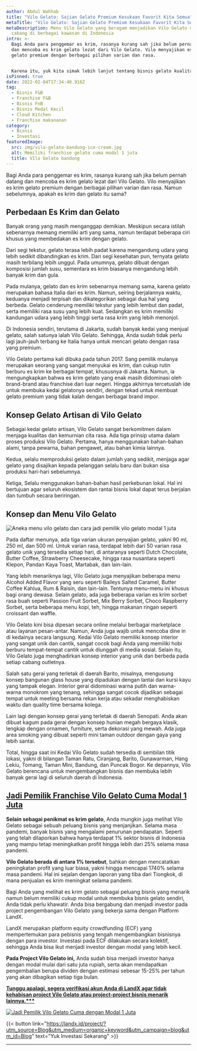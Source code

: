 ```yaml
---
author: Abdul Wahhab
title: "Vilo Gelato: Sajian Gelato Premium Kesukaan Favorit Kita Semua"
metaTitle: "Vilo Gelato: Sajian Gelato Premium Kesukaan Favorit Kita Semua"
metaDescription: Menu Vilo Gelato yang beragam menjadikan Vilo Gelato memiliki
  cabang di berbagai kawasan di Indonesia
intro: >-
  Bagi Anda para penggemar es krim, rasanya kurang sah jika belum pernah datang
  dan mencoba es krim gelato lezat dari Vilo Gelato. Vilo menyajikan es krim
  gelato premium dengan berbagai pilihan varian dan rasa. 


  Karena itu, yuk kita simak lebih lanjut tentang bisnis gelato kualitas premium satu ini...
isPinned: true
date: 2022-02-04T17:34:40.916Z
tag:
  - Bisnis F&B
  - Franchise F&B
  - Bisnis FnB
  - Bisnis Modal Kecil
  - Cloud Kitchen
  - Franchise makananan
category:
  - Bisnis
  - Investasi
featuredImage:
  src: img/vilo-gelato-bandung-ice-cream.jpg
  alt: Memiliki franchise gelato cuma modal 1 juta
  title: VIlo Gelato bandung
---
```

Bagi Anda para penggemar es krim, rasanya kurang sah jika belum pernah datang dan mencoba es krim gelato lezat dari Vilo Gelato. Vilo menyajikan es krim gelato premium dengan berbagai pilihan varian dan rasa. Namun sebelumnya, apakah es krim dan gelato itu sama?

## Perbedaan Es Krim dan Gelato

Banyak orang yang masih menganggap demikian. Meskipun secara istilah sebenarnya memang memiliki arti yang sama, namun terdapat beberapa ciri khusus yang membedakan es krim dengan gelato.

Dari segi tekstur, gelato terasa lebih padat karena mengandung udara yang lebih sedikit dibandingkan es krim. Dari segi kesehatan pun, ternyata gelato masih terbilang lebih unggul. Pada umumnya, gelato dibuat dengan komposisi jumlah susu, sementara es krim biasanya mengandung lebih banyak krim dan gula.

Pada mulanya, gelato dan es krim sebenarnya memang sama, karena gelato merupakan bahasa Italia dari es krim. Namun, seiring berjalannya waktu, keduanya menjadi terpisah dan dikategorikan sebagai dua hal yang berbeda. Gelato cenderung memiliki tekstur yang lebih lembut dan padat, serta memiliki rasa susu yang lebih kuat. Sedangkan es krim memiliki kandungan udara yang lebih tinggi serta rasa krim yang lebih menonjol.

Di Indonesia sendiri, terutama di Jakarta, sudah banyak kedai yang menjual gelato, salah satunya ialah Vilo Gelato. Sehingga, Anda sudah tidak perlu lagi jauh-jauh terbang ke Italia hanya untuk mencari gelato dengan rasa yang premium.

Vilo Gelato pertama kali dibuka pada tahun 2017. Sang pemilik mulanya merupakan seorang yang sangat menyukai es krim, dan cukup rutin berburu es krim ke berbagai tempat, khususnya di Jakarta. Namun, ia mengungkapkan bahwa es krim gelato yang enak masih didominasi oleh brand-brand atau franchise dari luar negeri. Hingga akhirnya tercetuslah ide untuk membuka kedai gelatonya sendiri, dengan tekad untuk membuat gelato premium yang tidak kalah dengan berbagai brand impor.

## Konsep Gelato Artisan di Vilo Gelato

Sebagai kedai gelato artisan, Vilo Gelato sangat berkomitmen dalam menjaga kualitas dan kemurnian cita rasa. Ada tiga prinsip utama dalam proses produksi Vilo Gelato. Pertama, hanya menggunakan bahan-bahan alami, tanpa pewarna, bahan pengawet, atau bahan kimia lainnya. 

Kedua, selalu memproduksi gelato dalam jumlah yang sedikit, menjaga agar gelato yang disajikan kepada pelanggan selalu baru dan bukan sisa produksi hari-hari sebelumnya. 

Ketiga, Selalu menggunakan bahan-bahan hasil perkebunan lokal. Hal ini bertujuan agar seluruh ekosistem dan rantai bisnis lokal dapat terus berjalan dan tumbuh secara beriringan.

## Konsep dan Menu Vilo Gelato

![Aneka menu vilo gelato dan cara jadi pemilik vilo gelato modal 1 juta](https://media.discordapp.net/attachments/913743599844343808/939223361769316362/Menu_vilo_gelato.png)

Pada daftar menunya, ada tiga varian ukuran penyajian gelato, yakni 90 ml, 250 ml, dan 500 ml. Untuk varian rasa, terdapat lebih dari 50 varian rasa gelato unik yang tersedia setiap hari, di antaranya seperti Dutch Chocolate, Butter Coffee, Strawberry Cheesecake, hingga rasa nusantara seperti Klepon, Pandan Kaya Toast, Martabak, dan lain-lain. 

Yang lebih menariknya lagi, Vilo Gelato juga menyajikan beberapa menu Alcohol Added Flavor yang seru seperti Baileys Salted Caramel, Butter Coffee Kahlua, Rum & Raisin, dan lain-lain. Tentunya menu-menu ini khusus bagi orang dewasa. Selain gelato, ada juga beberapa varian es krim sorbet rasa buah seperti Passion Fruit Sorbet, Mix Berry Sorbet, Choco Raspberry Sorbet, serta beberapa menu kopi, teh, hingga makanan ringan seperti croissant dan waffle.

Vilo Gelato kini bisa dipesan secara online melalui berbagai marketplace atau layanan pesan-antar. Namun, Anda juga wajib untuk mencoba dine in di kedainya secara langsung. Kedai Vilo Gelato memiliki konsep interior yang sangat unik dan cantik, sangat cocok bagi Anda yang memiliki hobi berburu tempat-tempat cantik untuk diunggah di media sosial. Selain itu, Vilo Gelato juga menghadirkan konsep interior yang unik dan berbeda pada setiap cabang outletnya.

Salah satu gerai yang terletak di daerah Barito, misalnya, mengusung konsep bangunan glass house yang dipadukan dengan lantai dan kursi kayu yang tampak elegan. Interior gerai didominasi warna putih dan warna-warna monokrom yang tenang, sehingga sangat cocok dijadikan sebagai tempat untuk meeting bersama rekan kerja atau sekadar menghabiskan waktu dan quality time bersama kolega.

Lain lagi dengan konsep gerai yang terletak di daerah Senopati. Anda akan dibuat kagum pada gerai dengan konsep hunian megah bergaya klasik, lengkap dengan ornamen, furniture, serta dekorasi yang mewah. Ada juga area smoking yang dibuat seperti mini taman outdoor dengan gaya yang lebih santai.

Total, hingga saat ini Kedai Vilo Gelato sudah tersedia di sembilan titik lokasi, yakni di bilangan Taman Ratu, Ciranjang, Barito, Gunawarman, Hang Lekiu, Tomang, Taman Mini, Bandung, dan Puncak Bogor. Ke depannya, Vilo Gelato berencana untuk mengembangkan bisnis dan membuka lebih banyak gerai lagi di seluruh daerah di Indonesia.

## [Jadi Pemilik Franchise Vilo Gelato Cuma Modal 1 Juta](https://landx.id/project/?utm_source=Blog&utm_medium=organic+keyword&utm_campaign=blog&utm_id=Blog)

**Selain sebagai penikmat es krim gelato**, Anda mungkin juga melihat Vilo Gelato sebagai sebuah peluang bisnis yang menjanjikan. Selama masa pandemi, banyak bisnis yang mengalami penurunan pendapatan. Seperti yang telah dilaporkan bahwa hanya terdapat 1% sektor bisnis di Indonesia yang mampu tetap meningkatkan profit hingga lebih dari 25% selama masa pandemi.

**Vilo Gelato berada di antara 1% tersebut**, bahkan dengan mencatatkan peningkatan profit yang luar biasa, yakni hingga mencapai 1740% selama masa pandemi. Hal ini sejalan dengan laporan yang tiba dari Tiongkok, di mana penjualan es krim meningkat selama pandemi.

Bagi Anda yang melihat es krim gelato sebagai peluang bisnis yang menarik namun belum memiliki cukup modal untuk membuka bisnis gelato sendiri, Anda tidak perlu khawatir. Anda bisa bergabung dan menjadi investor pada project pengembangan Vilo Gelato yang bekerja sama dengan Platform LandX.

LandX merupakan platform equity crowdfunding (ECF) yang mempertemukan para pebisnis yang tengah mengembangkan bisnisnya dengan para investor. Investasi pada ECF dilakukan secara kolektif, sehingga Anda bisa ikut menjadi investor dengan modal yang lebih kecil. 

**Pada Project Vilo Gelato ini,** Anda sudah bisa menjadi investor hanya dengan modal mulai dari satu juta rupiah, serta akan mendapatkan pengembalian berupa dividen dengan estimasi sebesar 15-25% per tahun yang akan dibagikan setiap tiga bulan.

**[Tunggu apalagi, segera verifikasi akun Anda di LandX agar tidak kehabisan project Vilo Gelato atau project-project bisnis menarik lainnya.\*\**](https://landx.id/project/?utm_source=Blog&utm_medium=organic+keyword&utm_campaign=blog&utm_id=Blog)**

[![Jadi Pemilik Vilo Gelato Cuma dengan Modal 1 Juta](https://media.discordapp.net/attachments/913743599844343808/939222534199582800/Jadi_pemilik_franchise_gelato_cuma_dengan_modal_1_juta.png)](https://landx.id/project/?utm_source=Blog&utm_medium=organic+keyword&utm_campaign=blog&utm_id=Blog)

{{< button link="https://landx.id/project/?utm_source=Blog&utm_medium=organic+keyword&utm_campaign=blog&utm_id=Blog" text="Yuk Investasi Sekarang" >}}

- - -